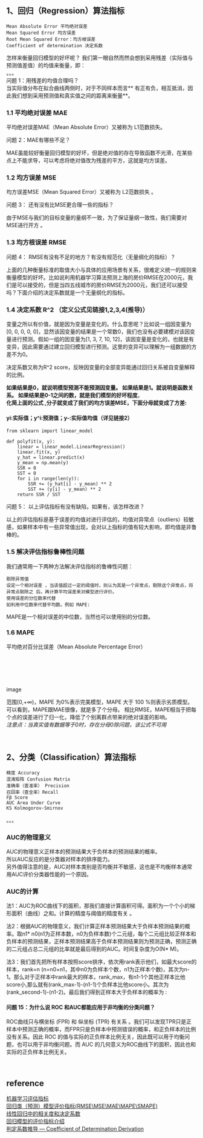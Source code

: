 ## 1、回归（Regression）算法指标
```
Mean Absolute Error 平均绝对误差
Mean Squared Error 均方误差
Root Mean Squared Error：均方根误差
Coefficient of determination 决定系数
```
怎样来衡量回归模型的好坏呢？ 我们第一眼自然而然会想到采用残差（实际值与预测值差值）的均值来衡量，即：  
。。。  
问题 1：用残差的均值合理吗？  
当实际值分布在拟合曲线两侧时，对于不同样本而言** 有正有负，相互抵消，因此我们想到采用预测值和真实值之间的距离来衡量**。


### 1.1 平均绝对误差 MAE
平均绝对误差MAE（Mean Absolute Error）又被称为 L1范数损失。

问题 2：MAE有哪些不足？

MAE虽能较好衡量回归模型的好坏，但是绝对值的存在导致函数不光滑，在某些点上不能求导，可以考虑将绝对值改为残差的平方，这就是均方误差。

### 1.2 均方误差 MSE
均方误差MSE（Mean Squared Error）又被称为 L2范数损失 。

问题 3： 还有没有比MSE更合理一些的指标？

由于MSE与我们的目标变量的量纲不一致，为了保证量纲一致性，我们需要对MSE进行开方 。

### 1.3 均方根误差 RMSE
问题 4： RMSE有没有不足的地方？有没有规范化（无量纲化的指标）？

上面的几种衡量标准的取值大小与具体的应用场景有关系，很难定义统一的规则来衡量模型的好坏。比如说利用机器学习算法预测上海的房价RMSE在2000元，我们是可以接受的，但是当四五线城市的房价RMSE为2000元，我们还可以接受吗？下面介绍的决定系数就是一个无量纲化的指标。

### 1.4 决定系数 R^2 （定义公式见链接1,2,3,4(推导)）
变量之所以有价值，就是因为变量是变化的。什么意思呢？比如说一组因变量为[0, 0, 0, 0, 0]，显然该因变量的结果是一个常数0，我们也没有必要建模对该因变量进行预测。假如一组的因变量为[1, 3, 7, 10, 12]，该因变量是变化的，也就是有变异，因此需要通过建立回归模型进行预测。这里的变异可以理解为一组数据的方差不为0。

决定系数又称为R^2 score，反映因变量的全部变异能通过回归关系被自变量解释的比例。

**如果结果是0，就说明模型预测不能预测因变量。 如果结果是1。就说明是函数关系。 如果结果是0-1之间的数，就是我们模型的好坏程度**。  
**化简上面的公式 ,分子就变成了我们的均方误差MSE，下面分母就变成了方差:**

#### yi:实际值；y^i:预测值；y-:实际值均值（详见链接2）
```
from sklearn import linear_model

def polyfit(x, y):
    linear = linear_model.LinearRegression()
    linear.fit(x, y)
    y_hat = linear.predict(x)
    y_mean = np.mean(y)
    SSR = 0
    SST = 0
    for i in range(len(y)):
        SSR += (y_hat[i] - y_mean) ** 2
        SST += (y[i] - y_mean) ** 2
    return SSR / SST
```

问题 5： 以上评估指标有没有缺陷，如果有，该怎样改进？

以上的评估指标是基于误差的均值对进行评估的，均值对异常点（outliers）较敏感，如果样本中有一些异常值出现，会对以上指标的值有较大影响，即均值是非鲁棒的。

### 1.5 解决评估指标鲁棒性问题
我们通常用一下两种方法解决评估指标的鲁棒性问题：
```
剔除异常值
设定一个相对误差 ，当该值超过一定的阈值时，则认为其是一个异常点，剔除这个异常点，将异常点剔除之 后。再计算平均误差来对模型进行评价。
使用误差的分位数来代替
如利用中位数来代替平均数。例如 MAPE:
```
MAPE是一个相对误差的中位数，当然也可以使用别的分位数。

### 1.6 MAPE
平均绝对百分比误差（Mean Absolute Percentage Error）

<div class="image-package">
<div class="image-container" style="max-width: 328px; max-height: 81px;">
<div class="image-container-fill" style="padding-bottom: 24.7%;"></div>
<div class="image-view" data-width="328" data-height="81"><img data-original-src="//upload-images.jianshu.io/upload_images/14045085-abd839e8474d74a3.png" data-original-width="328" data-original-height="81" data-original-format="image/png" data-original-filesize="9077"></div>
</div>
<div class="image-caption">image</div>
</div>
<p>范围[0,+∞)，MAPE 为0%表示完美模型，MAPE 大于 100 %则表示劣质模型。  可以看到，MAPE跟MAE很像，就是多了个分母。  相比RMSE，MAPE相当于把每个点的误差进行了归一化，降低了个别离群点带来的绝对误差的影响。<br>
<em>注意点：当真实值有数据等于0时，存在分母0除问题，该公式不可用</em></p>

&nbsp;
## 2、分类（Classification）算法指标
```
精度 Accuracy
混淆矩阵 Confusion Matrix
准确率（查准率） Precision
召回率（查全率）Recall
Fβ Score
AUC Area Under Curve
KS Kolmogorov-Smirnov
```
。。。

### AUC的物理意义 
AUC的物理意义正样本的预测结果大于负样本的预测结果的概率。  
所以AUC反应的是分类器对样本的排序能力。  
另外值得注意的是，AUC对样本类别是否均衡并不敏感，这也是不均衡样本通常用AUC评价分类器性能的一个原因。

### AUC的计算
法1：AUC为ROC曲线下的面积，那我们直接计算面积可得。面积为一个个小的梯形面积（曲线）之和。计算的精度与阈值的精度有关 。

法2：根据AUC的物理意义，我们计算正样本预测结果大于负样本预测结果的概率。取n1* n0(n1为正样本数，n0为负样本数)个二元组，每个二元组比较正样本和负样本的预测结果，正样本预测结果高于负样本预测结果则为预测正确，预测正确的二元组占总二元组的比率就是最后得到的AUC。时间复杂度为O(N* M)。

法3：我们首先把所有样本按照score排序，依次用rank表示他们，如最大score的样本，rank=n (n=n0+n1，其中n0为负样本个数，n1为正样本个数)，其次为n-1。那么对于正样本中rank最大的样本，rank_max，有n1-1个其他正样本比他score小,那么就有(rank_max-1)-(n1-1)个负样本比他score小。其次为(rank_second-1)-(n1-2)。最后我们得到正样本大于负样本的概率为 :

#### 问题 15：为什么说 ROC 和AUC都能应用于非均衡的分类问题？

ROC曲线只与横坐标 (FPR) 和 纵坐标 (TPR) 有关系 。我们可以发现TPR只是正样本中预测正确的概率，而FPR只是负样本中预测错误的概率，和正负样本的比例没有关系。因此 ROC 的值与实际的正负样本比例无关，因此既可以用于均衡问题，也可以用于非均衡问题。而 AUC 的几何意义为ROC曲线下的面积，因此也和实际的正负样本比例无关。

&nbsp;
## reference
[机器学习评估指标](https://zhuanlan.zhihu.com/p/36305931)    
[回归类（预测）模型评价指标(RMSE\MSE\MAE\MAPE\SMAPE)](https://www.jianshu.com/p/feaf14df5055)    
[线性回归中的相关度和决定系数](https://zhuanlan.zhihu.com/p/32335608)   
[回归模型的评价指标介绍](https://www.zhihu.com/question/315976304/answer/738305582)  
[判定系数推导 — Coefficient of Determination Derivation](https://blog.csdn.net/u012841922/article/details/78691825)
